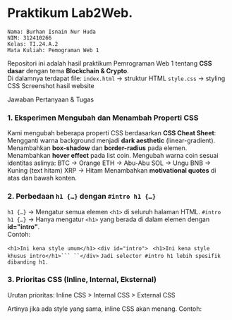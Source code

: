 # Praktikum Lab2Web.

    Nama: Burhan Isnain Nur Huda 
    NIM: 312410266 
    Kelas: TI.24.A.2
    Mata Kuliah: Pemograman Web 1

Repositori ini adalah hasil praktikum Pemrograman Web 1 tentang **CSS dasar** dengan tema **Blockchain & Crypto**.  
Di dalamnya terdapat file:
 `index.html` → struktur HTML
 `style.css` → styling CSS
 Screenshot hasil website

 Jawaban Pertanyaan & Tugas

### 1. Eksperimen Mengubah dan Menambah Properti CSS
Kami mengubah beberapa properti CSS berdasarkan **CSS Cheat Sheet**:
 Mengganti warna background menjadi **dark aesthetic** (linear-gradient).
 Menambahkan **box-shadow** dan **border-radius** pada elemen.
 Menambahkan **hover effect** pada list coin.
 Mengubah warna coin sesuai identitas aslinya:
   BTC → Orange
   ETH → Abu-Abu
   SOL → Ungu
   BNB → Kuning (text hitam)
   XRP → Hitam
 Menambahkan **motivational quotes** di atas dan bawah konten.

### 2. Perbedaan `h1 {…}` dengan `#intro h1 {…}`
 `h1 {…}` → Mengatur semua elemen `<h1>` di seluruh halaman HTML.
 `#intro h1 {…}` → Hanya mengatur `<h1>` yang berada di dalam elemen dengan **id="intro"**.  
Contoh:

`<h1>Ini kena style umum</h1>`
`<div id="intro">
` `<h1>Ini kena style khusus intro</h1>```
``</div>`
`Jadi selector #intro h1 lebih spesifik dibanding h1.`

### 3. Prioritas CSS (Inline, Internal, Eksternal)

Urutan prioritas: Inline CSS > Internal CSS > External CSS

Artinya jika ada style yang sama, inline CSS akan menang.
Contoh:
